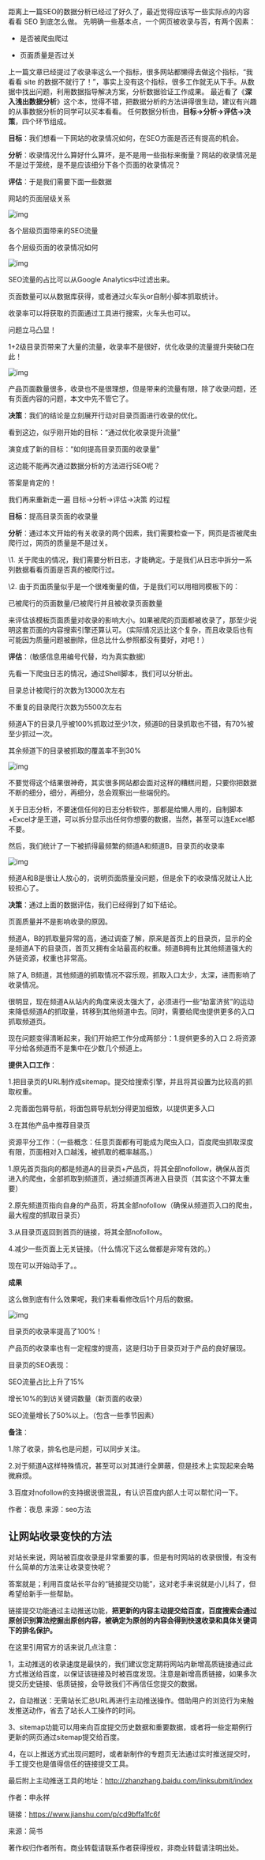 距离上一篇SEO的数据分析已经过了好久了，最近觉得应该写一些实际点的内容看看 SEO 到底怎么做。 先明确一些基本点，一个网页被收录与否，有两个因素：

- 是否被爬虫爬过

- 页面质量是否过关

上一篇文章已经提过了收录率这么一个指标，很多网站都懒得去做这个指标，“我看看 site 的数据不就行了！”，事实上没有这个指标，很多工作就无从下手。从数据中找出问题，利用数据指导解决方案，分析数据验证工作成果。 最近看了《**深入浅出数据分析**》这个本，觉得不错，把数据分析的方法讲得很生动，建议有兴趣的从事数据分析的同学可以买本看看。 任何数据分析由，**目标->分析->评估->决策**，四个环节组成。

**目标**：我们想看一下网站的收录情况如何，在SEO方面是否还有提高的机会。

**分析**：收录情况什么算好什么算坏，是不是用一些指标来衡量？网站的收录情况是不是过于笼统，是不是应该细分下各个页面的收录情况？

**评估**：于是我们需要下面一些数据

网站的页面层级关系

![img](images/0.43064280955549467.png)

各个层级页面带来的SEO流量

各个层级页面的收录情况如何

![img](images/0.8492110288550185.png)

SEO流量的占比可以从Google Analytics中过滤出来。

页面数量可以从数据库获得，或者通过火车头or自制小脚本抓取统计。

收录率可以将获取的页面通过工具进行搜索，火车头也可以。

问题立马凸显！

1+2级目录页带来了大量的流量，收录率不是很好，优化收录的流量提升突破口在此！

![img](images/0.5609747396244545.png)

产品页面数量很多，收录也不是很理想，但是带来的流量有限，除了收录问题，还有页面内容的问题，本文中先不管它了。

**决策**：我们的结论是立刻展开行动对目录页面进行收录的优化。

看到这边，似乎刚开始的目标：“通过优化收录提升流量”

演变成了新的目标：“如何提高目录页面的收录量”

这边能不能再次通过数据分析的方法进行SEO呢？

答案是肯定的！

我们再来重新走一遍 目标->分析->评估->决策 的过程

**目标**：提高目录页面的收录量

**分析**：通过本文开始的有关收录的两个因素，我们需要检查一下，网页是否被爬虫爬行过，网页的质量是不是过关。

\1. 关于爬虫的情况，我们需要分析日志，才能确定。于是我们从日志中拆分一系列数据看看页面是否真的被爬行过。

\2. 由于页面质量似乎是一个很难衡量的值，于是我们可以用相同模板下的：

已被爬行的页面数量/已被爬行并且被收录页面数量

来评估该模板页面质量对收录的影响大小。如果被爬的页面都被收录了，那至少说明这套页面的内容搜索引擎还算认可。（实际情况远比这个复杂，而且收录后也有可能因为质量问题被删除，但总比什么参照都没有要好，对吧！）

**评估**：（敏感信息用编号代替，均为真实数据）

先看一下爬虫日志的情况，通过Shell脚本，我们可以分析出。

目录总计被爬行的次数为13000次左右

不重复的目录爬行次数为5500次左右

频道A下的目录几乎被100%抓取过至少1次，频道B的目录抓取也不错，有70%被至少抓过一次。

其余频道下的目录被抓取的覆盖率不到30%

![img](images/0.4872136464929948.png)

不要觉得这个结果很神奇，其实很多网站都会面对这样的糟糕问题，只要你把数据不断的细分，细分，再细分，总会观察出一些端倪的。

关于日志分析，不要迷信任何的日志分析软件，那都是给懒人用的，自制脚本+Excel才是王道，可以拆分显示出任何你想要的数据，当然，甚至可以连Excel都不要。

然后，我们统计了一下被抓得最频繁的频道A和频道B，目录页的收录率

![img](images/0.2382779385983731.png)

频道A和B是很让人放心的，说明页面质量没问题，但是余下的收录情况就让人比较担心了。

**决策**：通过上面的数据评估，我们已经得到了如下结论。

页面质量并不是影响收录的原因。

频道A，B的抓取量异常的高，通过调查了解，原来是首页上的目录页，显示的全是频道A下的目录页，首页又拥有全站最高的权重。频道B拥有比其他频道强大的外链资源，权重也非常高。

除了A, B频道，其他频道的抓取情况不容乐观，抓取入口太少，太深，进而影响了收录情况。

很明显，现在频道A从站内的角度来说太强大了，必须进行一些“劫富济贫”的运动来降低频道A的抓取量，转移到其他频道中去。同时，需要给爬虫提供更多的入口抓取频道页。

现在问题变得清晰起来，我们开始把工作分成两部分：1.提供更多的入口 2.将资源平分给各频道而不是集中在少数几个频道上。

**提供入口工作**：

1.把目录页的URL制作成sitemap。提交给搜索引擎，并且将其设置为比较高的抓取权重。

2.完善面包屑导航，将面包屑导航划分得更加细致，以提供更多入口

3.在其他产品中推荐目录页

资源平分工作：（一些概念：任意页面都有可能成为爬虫入口，百度爬虫抓取深度有限，页面相对入口越浅，被抓取的概率越高。）

1.原先首页指向的都是频道A的目录页+产品页，将其全部nofollow，确保从首页进入的爬虫，全部抓取到频道页，通过频道页再进入目录页（其实这个不算太重要）

2.原先频道页指向自身的产品页，将其全部nofollow（确保从频道页入口的爬虫，最大程度的抓取目录页）

3.从目录页返回到首页的链接，将其全部nofollow。

4.减少一些页面上无关链接。（什么情况下这么做都是非常有效的。）

现在可以开始动手了。。

**成果**

这么做到底有什么效果呢，我们来看看修改后1个月后的数据。

![img](images/0.47205993084432474.png)

目录页的收录率提高了100%！

产品页的收录率也有一定程度的提高，这是归功于目录页对于产品的良好展现。

目录页的SEO表现：

SEO流量占比上升了15%

增长10%的到访关键词数量（新页面的收录）

SEO流量增长了50%以上。（包含一些季节因素）

**备注**：

1.除了收录，排名也是问题，可以同步关注。

2.对于频道A这样特殊情况，甚至可以对其进行全屏蔽，但是技术上实现起来会略微麻烦。

3.百度对nofollow的支持据说很混乱，有认识百度内部人士可以帮忙问一下。

作者：夜息 来源：seo方法

## 让网站收录变快的方法

对站长来说，网站被百度收录是非常重要的事，但是有时网站的收录很慢，有没有什么简单的方法来让收录变快呢？

答案就是；利用百度站长平台的“链接提交功能”，这对老手来说就是小儿科了，但希望给新手一些帮助。

链接提交功能通过主动推送功能，**把更新的内容主动提交给百度，百度搜索会通过原创识别算法挖掘出原创内容，被确定为原创的内容会得到快速收录和具体关键词下的排名保护。**

在这里引用官方的话来说几点注意：

1，主动推送的收录速度是最快的，我们建议您定期将网站内新增高质链接通过此方式推送给百度，以保证该链接及时被百度发现。注意是新增高质链接，如果多次提交历史链接、低质链接，会导致我们不再信任您提交的数据。

2，自动推送：无需站长汇总URL再进行主动推送操作。借助用户的浏览行为来触发推送动作，省去了站长人工操作的时间。

3、sitemap功能可以用来向百度提交历史数据和重要数据，或者将一些定期例行更新的网页通过sitemap提交给百度。

4，在以上推送方式出现问题时，或者新制作的专题页无法通过实时推送提交时，手工提交也是值得信任的链接提交工具。

最后附上主动推送工具的地址：http://zhanzhang.baidu.com/linksubmit/index

作者：申永祥

链接：https://www.jianshu.com/p/cd9bffa1fc6f

来源：简书

著作权归作者所有。商业转载请联系作者获得授权，非商业转载请注明出处。